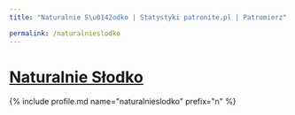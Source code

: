 ```yaml
---
title: "Naturalnie S\u0142odko | Statystyki patronite.pl | Patromierz"

permalink: /naturalnieslodko
---
```


# [Naturalnie Słodko](https://patronite.pl/naturalnieslodko)

{% include profile.md name="naturalnieslodko" prefix="n" %}
